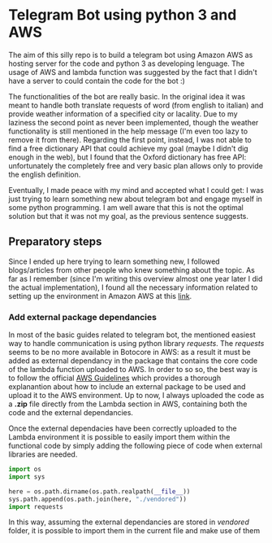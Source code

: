 # Telegram Bot using python 3 and AWS

The aim of this silly repo is to build a telegram bot using Amazon AWS as hosting server for the code and python 3 as developing lenguage. The usage of AWS and lambda function was suggested by the fact that I didn't have a server to could contain the code for the bot :)

The functionalities of the bot are really basic. In the original idea it was meant to handle both translate requests of word (from english to italian) and provide weather information of a specified city or lacality. Due to my laziness the second point as never been implemented, though the weather functionality is still mentioned in the help message (I'm even too lazy to remove it from there). Regarding the first point, instead, I was not able to find a free dictionary API that could achieve my goal (maybe I didn't dig enough in the web), but I found that the Oxford dictionary has free API: unfortunately the completely free and very basic plan allows only to provide the english definition.

Eventually, I made peace with my mind and accepted what I could get: I was just trying to learn something new about telegram bot and engage myself in some python programming. I am well aware that this is not the optimal solution but that it was not my goal, as the previous sentence suggests.

## Preparatory steps

Since I ended up here trying to learn something new, I followed blogs/articles from other people who knew something about the topic. As far as I remember (since I'm writing this overview almost one year later I did the actual implementation), I found all the necessary information related to setting up the environment in Amazon AWS at this [link](https://dev.to/nqcm/-building-a-telegram-bot-with-aws-api-gateway-and-aws-lambda-27fg).

### Add external package dependancies

In most of the basic guides related to telegram bot, the mentioned easiest way to handle communication is using python library *requests*. The *requests* seems to be no more available in Botocore in AWS: as a result it must be added as external dependancy in the package that contains the core code of the lambda function uploaded to AWS. In order to so so, the best way is to follow the official [AWS Guidelines](https://docs.aws.amazon.com/lambda/latest/dg/python-package.html#python-package-dependencies) which provides a thorough explanantion about how to include an external package to be used and upload it to the AWS environment. Up to now, I always uploaded the code as a **.zip** file directly from the Lambda section in AWS, containing both the code and the external dependancies.

Once the external dependacies have been correctly uploaded to the Lambda environment it is possible to easily import them within the functional code by simply adding the following piece of code when external libraries are needed.

```python
import os
import sys

here = os.path.dirname(os.path.realpath(__file__))
sys.path.append(os.path.join(here, "./vendored"))
import requests
```
In this way, assuming the external dependancies are stored in *vendored* folder, it is possible to import them in the current file and make use of them 
